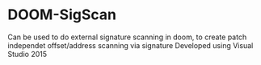 # DOOM-SigScan
Can be used to do external signature scanning in doom, to create patch independet offset/address scanning via signature
Developed using Visual Studio 2015
